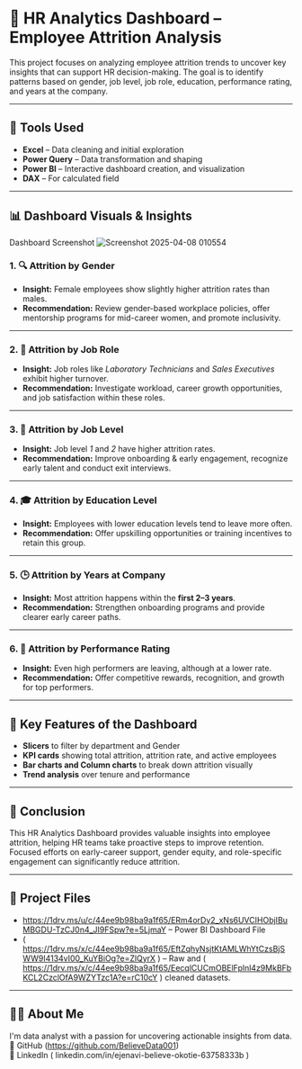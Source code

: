 # 👥 HR Analytics Dashboard – Employee Attrition Analysis

This project focuses on analyzing employee attrition trends to uncover key insights that can support HR decision-making. The goal is to identify patterns based on gender, job level, job role, education, performance rating, and years at the company.

---

## 🧰 Tools Used

- **Excel** – Data cleaning and initial exploration  
- **Power Query** – Data transformation and shaping  
- **Power BI** – Interactive dashboard creation, and visualization
- **DAX** – For calculated field

---

## 📊 Dashboard Visuals & Insights
Dashboard Screenshot ![Screenshot 2025-04-08 010554](https://github.com/user-attachments/assets/9d42bd48-f500-49b5-88c3-a37367f49c1e)



### 1. 🔍 Attrition by Gender
- **Insight:** Female employees show slightly higher attrition rates than males.
- **Recommendation:** Review gender-based workplace policies, offer mentorship programs for mid-career women, and promote inclusivity.

---

### 2. 🧩 Attrition by Job Role
- **Insight:** Job roles like *Laboratory Technicians* and *Sales Executives* exhibit higher turnover.
- **Recommendation:** Investigate workload, career growth opportunities, and job satisfaction within these roles.

---

### 3. 🏢 Attrition by Job Level
- **Insight:** Job level *1* and *2* have higher attrition rates.
- **Recommendation:** Improve onboarding & early engagement, recognize early talent and conduct exit interviews.

---

### 4. 🎓 Attrition by Education Level
- **Insight:** Employees with lower education levels tend to leave more often.
- **Recommendation:** Offer upskilling opportunities or training incentives to retain this group.

---

### 5. 🕒 Attrition by Years at Company
- **Insight:** Most attrition happens within the **first 2–3 years**.
- **Recommendation:** Strengthen onboarding programs and provide clearer early career paths.

---

### 6. 🌟 Attrition by Performance Rating
- **Insight:** Even high performers are leaving, although at a lower rate.
- **Recommendation:** Offer competitive rewards, recognition, and growth for top performers.

---

## 📌 Key Features of the Dashboard

- **Slicers** to filter by department and Gender
- **KPI cards** showing total attrition, attrition rate, and active employees
- **Bar charts and Column charts** to break down attrition visually
- **Trend analysis** over tenure and performance

---

## 🧠 Conclusion

This HR Analytics Dashboard provides valuable insights into employee attrition, helping HR teams take proactive steps to improve retention. Focused efforts on early-career support, gender equity, and role-specific engagement can significantly reduce attrition.

---

## 📁 Project Files

- https://1drv.ms/u/c/44ee9b98ba9a1f65/ERm4orDy2_xNs6UVCIHObjIBuMBGDU-TzCJ0n4_JI9FSpw?e=5LjmaY – Power BI Dashboard File  
- ( https://1drv.ms/x/c/44ee9b98ba9a1f65/EftZqhyNsjtKtAMLWhYtCzsBjSWW9I4134vI00_KuYBiOg?e=ZlQyrX ) – Raw and ( https://1drv.ms/x/c/44ee9b98ba9a1f65/EecqlCUCmOBElFplnl4z9MkBFbKCL2CzclOfA9WZYTzc1A?e=rC10cY ) cleaned datasets.    

---

## 🙋‍♂️ About Me

I'm data analyst with a passion for uncovering actionable insights from data.  
🔗 GitHub (https://github.com/BelieveData001)  
🔗 LinkedIn ( linkedin.com/in/ejenavi-believe-okotie-63758333b )  

